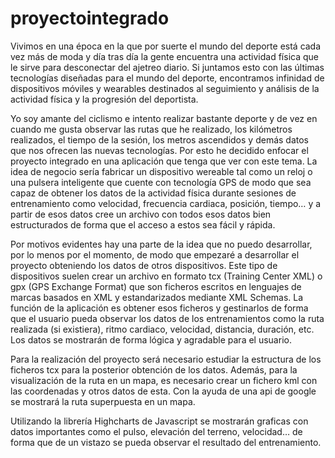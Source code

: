 # proyectointegrado

Vivimos en una época en la que por suerte el mundo del deporte está cada vez más de moda y día tras día la gente encuentra una actividad física que le sirve para desconectar del ajetreo diario. Si juntamos esto con las últimas tecnologías diseñadas para el mundo del deporte, encontramos infinidad de dispositivos móviles y wearables destinados al seguimiento y análisis de la actividad física y la progresión del deportista.

Yo soy amante del ciclismo e intento realizar bastante deporte y de vez en cuando me gusta observar las rutas que he realizado, los kilómetros realizados, el tiempo de la sesión, los metros ascendidos y demás datos que nos ofrecen las nuevas tecnologías.
Por esto he decidido enfocar el proyecto integrado en una aplicación que tenga que ver con este tema.
La idea de negocio sería fabricar un dispositivo wereable tal como un reloj o una pulsera inteligente que cuente con tecnología GPS de modo que sea capaz de obtener los datos de la actividad física durante sesiones de entrenamiento como velocidad, frecuencia cardiaca, posición, tiempo… y a partir de esos datos cree un archivo con todos esos datos bien estructurados de forma que el acceso a estos sea fácil y rápida.

Por motivos evidentes hay una parte de la idea que no puedo desarrollar, por lo menos por el momento, de modo que empezaré a desarrollar el proyecto obteniendo los datos de otros dispositivos.
Este tipo de dispositivos suelen crear un archivo en formato tcx (Training Center XML) o gpx (GPS Exchange Format) que son ficheros escritos en lenguajes de marcas basados en XML y estandarizados mediante XML Schemas.
La función de la aplicación es obtener esos ficheros y gestinarlos de forma que el usuario pueda observar los datos de los entrenamientos como la ruta realizada (si existiera), ritmo cardiaco, velocidad, distancia, duración, etc. Los datos se mostrarán de forma lógica y agradable para el usuario.

Para la realización del proyecto será necesario estudiar la estructura de los ficheros tcx para la posterior obtención de los datos. Además, para la visualización de la ruta en un mapa, es necesario crear un fichero kml con las coordenadas y otros datos de esta. Con la ayuda de una api de google se mostrará la ruta superpuesta en un mapa.

Utilizando la librería Highcharts de Javascript se mostrarán graficas con datos importantes como el pulso, elevación del terreno, velocidad… de forma que de un vistazo se pueda observar el resultado del entrenamiento.
